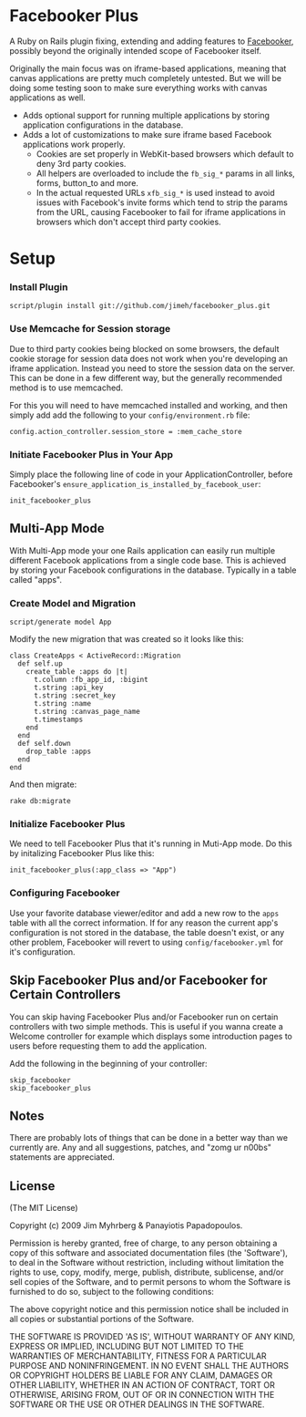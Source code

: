 # Facebooker Plus

A Ruby on Rails plugin fixing, extending and adding features to [Facebooker][1], possibly beyond the originally intended scope of Facebooker itself.

Originally the main focus was on iframe-based applications, meaning that canvas applications are pretty much completely untested. But we will be doing some testing soon to make sure everything works with canvas applications as well.

[1]: http://github.com/mmangino/facebooker/tree/master

* Adds optional support for running multiple applications by storing application configurations in the database.
* Adds a lot of customizations to make sure iframe based Facebook applications work properly.
	* Cookies are set properly in WebKit-based browsers which default to deny 3rd party cookies.
	* All helpers are overloaded to include the `fb_sig_*` params in all links, forms, button_to and more.
	* In the actual requested URLs `xfb_sig_*` is used instead to avoid issues with Facebook's invite forms which tend to strip the params from the URL, causing Facebooker to fail for iframe applications in browsers which don't accept third party cookies.

# Setup

### Install Plugin

    script/plugin install git://github.com/jimeh/facebooker_plus.git

### Use Memcache for Session storage

Due to third party cookies being blocked on some browsers, the default cookie storage for session data does not work when you're developing an iframe application. Instead you need to store the session data on the server. This can be done in a few different way, but the generally recommended method is to use memcached.

For this you will need to have memcached installed and working, and then simply add add the following to your `config/environment.rb` file:

    config.action_controller.session_store = :mem_cache_store

### Initiate Facebooker Plus in Your App

Simply place the following line of code in your ApplicationController, before Facebooker's `ensure_application_is_installed_by_facebook_user`:

    init_facebooker_plus

## Multi-App Mode

With Multi-App mode your one Rails application can easily run multiple different Facebook applications from a single code base. This is achieved by storing your Facebook configurations in the database. Typically in a table called "apps".

### Create Model and Migration

    script/generate model App

Modify the new migration that was created so it looks like this:

    class CreateApps < ActiveRecord::Migration
      def self.up
        create_table :apps do |t|
          t.column :fb_app_id, :bigint
          t.string :api_key
          t.string :secret_key
          t.string :name
          t.string :canvas_page_name  
          t.timestamps
        end
      end
      def self.down
        drop_table :apps
      end
    end

And then migrate:

    rake db:migrate

### Initialize Facebooker Plus

We need to tell Facebooker Plus that it's running in Muti-App mode. Do this by initalizing Facebooker Plus like this:

    init_facebooker_plus(:app_class => "App")

### Configuring Facebooker

Use your favorite database viewer/editor and add a new row to the `apps` table with all the correct information. If for any reason the current app's configuration is not stored in the database, the table doesn't exist, or any other problem, Facebooker will revert to using `config/facebooker.yml` for it's configuration.

## Skip Facebooker Plus and/or Facebooker for Certain Controllers

You can skip having Facebooker Plus and/or Facebooker run on certain controllers with two simple methods. This is useful if you wanna create a Welcome controller for example which displays some introduction pages to users before requesting them to add the application.

Add the following in the beginning of your controller:

    skip_facebooker
    skip_facebooker_plus

## Notes

There are probably lots of things that can be done in a better way than we currently are. Any and all suggestions, patches, and "zomg ur n00bs" statements are appreciated.

## License

(The MIT License)

Copyright (c) 2009 Jim Myhrberg & Panayiotis Papadopoulos.

Permission is hereby granted, free of charge, to any person obtaining
a copy of this software and associated documentation files (the
'Software'), to deal in the Software without restriction, including
without limitation the rights to use, copy, modify, merge, publish,
distribute, sublicense, and/or sell copies of the Software, and to
permit persons to whom the Software is furnished to do so, subject to
the following conditions:

The above copyright notice and this permission notice shall be
included in all copies or substantial portions of the Software.

THE SOFTWARE IS PROVIDED 'AS IS', WITHOUT WARRANTY OF ANY KIND,
EXPRESS OR IMPLIED, INCLUDING BUT NOT LIMITED TO THE WARRANTIES OF
MERCHANTABILITY, FITNESS FOR A PARTICULAR PURPOSE AND NONINFRINGEMENT.
IN NO EVENT SHALL THE AUTHORS OR COPYRIGHT HOLDERS BE LIABLE FOR ANY
CLAIM, DAMAGES OR OTHER LIABILITY, WHETHER IN AN ACTION OF CONTRACT,
TORT OR OTHERWISE, ARISING FROM, OUT OF OR IN CONNECTION WITH THE
SOFTWARE OR THE USE OR OTHER DEALINGS IN THE SOFTWARE.
